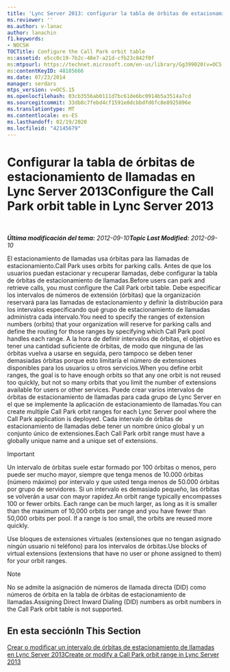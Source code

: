 ```yaml
---
title: 'Lync Server 2013: configurar la tabla de órbitas de estacionamiento de llamadas'
ms.reviewer: ''
ms.author: v-lanac
author: lanachin
f1.keywords:
- NOCSH
TOCTitle: Configure the Call Park orbit table
ms:assetid: e5cc0c19-7b2c-48e7-a21d-cfb23c842f0f
ms:mtpsurl: https://technet.microsoft.com/en-us/library/Gg399020(v=OCS.15)
ms:contentKeyID: 48185666
ms.date: 07/23/2014
manager: serdars
mtps_version: v=OCS.15
ms.openlocfilehash: 03cb3556ab0111d7bc61de6bc0914b5a3514a7cd
ms.sourcegitcommit: 33db8c7febd4cf1591e8dcbbdfd6fc8e8925896e
ms.translationtype: MT
ms.contentlocale: es-ES
ms.lasthandoff: 02/19/2020
ms.locfileid: "42145679"
---
```

<div data-xmlns="http://www.w3.org/1999/xhtml">

<div class="topic" data-xmlns="http://www.w3.org/1999/xhtml" data-msxsl="urn:schemas-microsoft-com:xslt" data-cs="http://msdn.microsoft.com/">

<div data-asp="https://msdn2.microsoft.com/asp">

# <a name="configure-the-call-park-orbit-table-in-lync-server-2013"></a><span data-ttu-id="a1457-102">Configurar la tabla de órbitas de estacionamiento de llamadas en Lync Server 2013</span><span class="sxs-lookup"><span data-stu-id="a1457-102">Configure the Call Park orbit table in Lync Server 2013</span></span>

</div>

<div id="mainSection">

<div id="mainBody">

<span> </span>

<span data-ttu-id="a1457-103">_**Última modificación del tema:** 2012-09-10_</span><span class="sxs-lookup"><span data-stu-id="a1457-103">_**Topic Last Modified:** 2012-09-10_</span></span>

<span data-ttu-id="a1457-104">El estacionamiento de llamadas usa órbitas para las llamadas de estacionamiento.</span><span class="sxs-lookup"><span data-stu-id="a1457-104">Call Park uses orbits for parking calls.</span></span> <span data-ttu-id="a1457-105">Antes de que los usuarios puedan estacionar y recuperar llamadas, debe configurar la tabla de órbitas de estacionamiento de llamadas.</span><span class="sxs-lookup"><span data-stu-id="a1457-105">Before users can park and retrieve calls, you must configure the Call Park orbit table.</span></span> <span data-ttu-id="a1457-106">Debe especificar los intervalos de números de extensión (órbitas) que la organización reservará para las llamadas de estacionamiento y definir la distribución para los intervalos especificando qué grupo de estacionamiento de llamadas administra cada intervalo.</span><span class="sxs-lookup"><span data-stu-id="a1457-106">You need to specify the ranges of extension numbers (orbits) that your organization will reserve for parking calls and define the routing for those ranges by specifying which Call Park pool handles each range.</span></span> <span data-ttu-id="a1457-107">A la hora de definir intervalos de órbitas, el objetivo es tener una cantidad suficiente de órbitas, de modo que ninguna de las órbitas vuelva a usarse en seguida, pero tampoco se deben tener demasiadas órbitas porque esto limitaría el número de extensiones disponibles para los usuarios u otros servicios.</span><span class="sxs-lookup"><span data-stu-id="a1457-107">When you define orbit ranges, the goal is to have enough orbits so that any one orbit is not reused too quickly, but not so many orbits that you limit the number of extensions available for users or other services.</span></span> <span data-ttu-id="a1457-108">Puede crear varios intervalos de órbitas de estacionamiento de llamadas para cada grupo de Lync Server en el que se implemente la aplicación de estacionamiento de llamadas.</span><span class="sxs-lookup"><span data-stu-id="a1457-108">You can create multiple Call Park orbit ranges for each Lync Server pool where the Call Park application is deployed.</span></span> <span data-ttu-id="a1457-109">Cada intervalo de órbitas de estacionamiento de llamadas debe tener un nombre único global y un conjunto único de extensiones.</span><span class="sxs-lookup"><span data-stu-id="a1457-109">Each Call Park orbit range must have a globally unique name and a unique set of extensions.</span></span>

<div>


> [!IMPORTANT]  
> <span data-ttu-id="a1457-p102">Un intervalo de órbitas suele estar formado por 100 órbitas o menos, pero puede ser mucho mayor, siempre que tenga menos de 10.000 órbitas (número máximo) por intervalo y que usted tenga menos de 50.000 órbitas por grupo de servidores. Si un intervalo es demasiado pequeño, las órbitas se volverán a usar con mayor rapidez.</span><span class="sxs-lookup"><span data-stu-id="a1457-p102">An orbit range typically encompasses 100 or fewer orbits. Each range can be much larger, as long as it is smaller than the maximum of 10,000 orbits per range and you have fewer than 50,000 orbits per pool. If a range is too small, the orbits are reused more quickly.</span></span>



</div>

<span data-ttu-id="a1457-113">Use bloques de extensiones virtuales (extensiones que no tengan asignado ningún usuario ni teléfono) para los intervalos de órbitas.</span><span class="sxs-lookup"><span data-stu-id="a1457-113">Use blocks of virtual extensions (extensions that have no user or phone assigned to them) for your orbit ranges.</span></span>

<div>


> [!NOTE]  
> <span data-ttu-id="a1457-114">No se admite la asignación de números de llamada directa (DID) como números de órbita en la tabla de órbitas de estacionamiento de llamadas.</span><span class="sxs-lookup"><span data-stu-id="a1457-114">Assigning Direct Inward Dialing (DID) numbers as orbit numbers in the Call Park orbit table is not supported.</span></span>



</div>

<div>

## <a name="in-this-section"></a><span data-ttu-id="a1457-115">En esta sección</span><span class="sxs-lookup"><span data-stu-id="a1457-115">In This Section</span></span>

[<span data-ttu-id="a1457-116">Crear o modificar un intervalo de órbitas de estacionamiento de llamadas en Lync Server 2013</span><span class="sxs-lookup"><span data-stu-id="a1457-116">Create or modify a Call Park orbit range in Lync Server 2013</span></span>](lync-server-2013-create-or-modify-a-call-park-orbit-range.md)

</div>

</div>

<span> </span>

</div>

</div>

</div>

